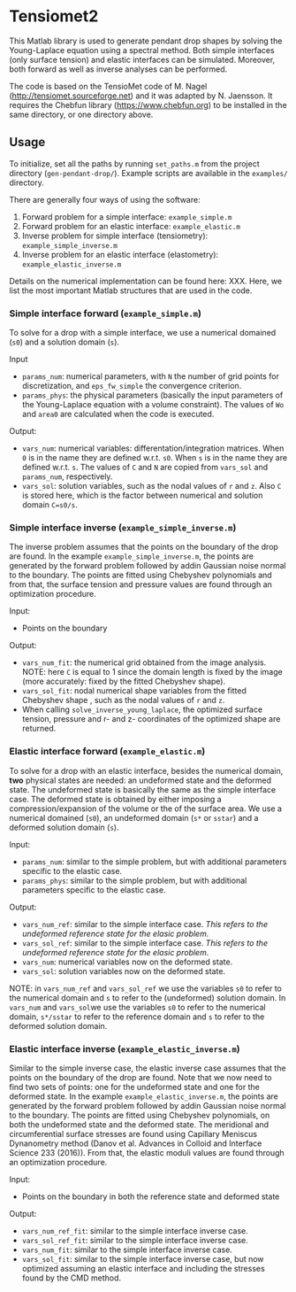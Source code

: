 # Tensiomet2
This Matlab library is used to generate pendant drop shapes by solving the 
Young-Laplace equation using a spectral method. Both simple interfaces 
(only surface tension) and elastic interfaces can be simulated. Moreover, both
forward as well as inverse analyses can be performed.

The code is based on the TensioMet code of M. Nagel 
(http://tensiomet.sourceforge.net) and it was adapted by N. Jaensson. It
requires the Chebfun library (https://www.chebfun.org) to be installed in the
same directory, or one directory above.

## Usage
To initialize, set all the paths by running `set_paths.m` from the
project directory (`gen-pendant-drop/`). Example scripts are available in the 
`examples/` directory.

There are generally four ways of using the software:
1. Forward problem for a simple interface: `example_simple.m`
2. Forward problem for an elastic interface: `example_elastic.m`
3. Inverse problem for simple interface (tensiometry): 
   `example_simple_inverse.m`
4. Inverse problem for an elastic interface (elastometry): 
   `example_elastic_inverse.m`

Details on the numerical implementation can be found here: XXX. Here, we list
the most important Matlab structures that are used in the code.

### Simple interface forward (`example_simple.m`)
To solve for a drop with a simple interface, we use a numerical domained (`s0`)
and a solution domain (`s`). 

Input
- `params_num`: numerical parameters, with `N` the number of grid points for 
discretization, and `eps_fw_simple` the convergence criterion.
- `params_phys`: the physical parameters (basically the input parameters of the
Young-Laplace equation with a volume constraint). The values of `Wo` and `area0`
are calculated when the code is executed.

Output:
- `vars_num`: numerical variables: differentation/integration matrices. When 
`0` is in the name they are defined w.r.t. `s0`. When 
`s` is in the name they are defined w.r.t. `s`. The values of `C` and `N` 
are copied from `vars_sol` and `params_num`, respectively.
- `vars_sol`: solution variables, such as the nodal values of `r` and `z`.
Also `C` is stored here, which is the factor between numerical and solution 
domain `C=s0/s`.

### Simple interface inverse (`example_simple_inverse.m`)
The inverse problem assumes that the points on the boundary of the drop are
found. In the example `example_simple_inverse.m`, the points are generated by
the forward problem followed by addin Gaussian noise normal to the boundary.
The points are fitted using Chebyshev polynomials and from that, the surface
tension and pressure values are found through an optimization procedure.

Input:
- Points on the boundary

Output:
-  `vars_num_fit`: the numerical grid obtained from the image analysis. NOTE:
here `C` is equal to 1 since the domain length is fixed by the image (more 
accurately: fixed by the fitted Chebyshev shape). 
- `vars_sol_fit`: nodal numerical shape variables from the fitted Chebyshev 
shape , such as the nodal values of `r` and `z`.
- When calling `solve_inverse_young_laplace`, the optimized surface tension, 
pressure and r- and z- coordinates of the optimized shape are returned.


### Elastic interface forward (`example_elastic.m`)
To solve for a drop with an elastic interface, besides the numerical domain,
**two** physical states are needed: an undeformed state and the deformed state.
The undeformed state is basically the same as the simple interface case.
The deformed state is obtained by either imposing a compression/expansion of 
the volume or the of the surface area. We use a numerical domained (`s0`), an 
undeformed domain (`s*` or `sstar`) and a deformed solution domain (`s`). 

Input:
- `params_num`: similar to the simple problem, but with additional parameters
specific to the elastic case.
- `params_phys`: similar to the simple problem, but with additional parameters
specific to the elastic case.

Output:
- `vars_num_ref`: similar to the simple interface case. *This refers to the 
undeformed reference state for the elasic problem.*
- `vars_sol_ref`: similar to the simple interface case. *This refers to the 
undeformed reference state for the elasic problem.*
- `vars_num`: numerical variables now on the deformed state.
- `vars_sol`: solution variables now on the deformed state.

NOTE: in `vars_num_ref` and `vars_sol_ref` we use the variables `s0` to refer 
to the numerical domain and `s` to refer to the (undeformed) solution domain. 
In `vars_num` and `vars_sol`we use the variables `s0` to refer to the numerical 
domain, `s*/sstar` to refer to the reference domain and `s` to refer to the 
deformed solution domain.


### Elastic interface inverse (`example_elastic_inverse.m`)
Similar to the simple inverse case, the elastic inverse case assumes that the 
points on the boundary of the drop are found. Note that we now need to find
two sets of points: one for the undeformed state and one for the deformed state.
In the example `example_elastic_inverse.m`, the points are generated by
the forward problem followed by addin Gaussian noise normal to the boundary.
The points are fitted using Chebyshev polynomials, on both the undeformed state 
and the deformed state.
The meridional and circumferential surface stresses are found using Capillary 
Meniscus Dynanometry method (Danov et al. Advances in Colloid and Interface 
Science 233 (2016)). From that, the elastic
moduli values are found through an optimization procedure.

Input:
- Points on the boundary in both the reference state and deformed state

Output:
- `vars_num_ref_fit`: similar to the simple interface inverse case.
- `vars_sol_ref_fit`: similar to the simple interface inverse case.
- `vars_num_fit`: similar to the simple interface inverse case.
- `vars_sol_fit`: similar to the simple interface inverse case, but now 
optimized assuming an elastic interface and including
the stresses found by the CMD method.
